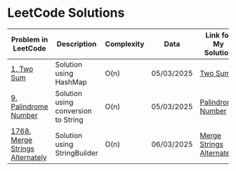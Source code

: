 # LeetCode Solutions

| Problem in LeetCode         | Description                          | Complexity | Data       | Link for My Solution| 
|-------------------|------------------------------------|--------------|------------|-----------------|
| [1. Two Sum](https://leetcode.com/problems/two-sum/description/)           | Solution using HashMap            | O(n)         | 05/03/2025 | [Two Sum](https://github.com/EnzoVenturelliPina/LeetCode/tree/main/1.%20Two%20Sum)      |
| [9. Palindrome Number](https://leetcode.com/problems/palindrome-number/description/) | Solution using conversion to String              | O(n)         | 05/03/2025 | [Palindrome Number](https://github.com/EnzoVenturelliPina/LeetCode/tree/main/9.%20Palindrome%20Number)      |
| [1768. Merge Strings Alternately](https://leetcode.com/problems/merge-strings-alternately/description/) | Solution using StringBuilder               | O(n)         | 06/03/2025 | [Merge Strings Alternately](https://github.com/EnzoVenturelliPina/LeetCode/tree/main/1768.%20Merge%20Strings%20Alternately)      |
